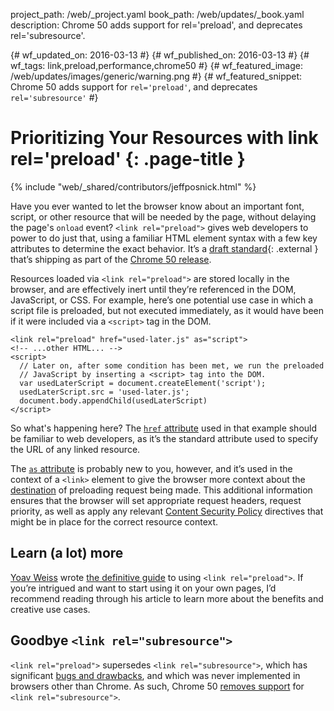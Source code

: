 project_path: /web/_project.yaml book_path: /web/updates/_book.yaml description: Chrome 50 adds support for rel='preload', and deprecates rel='subresource'.

{# wf_updated_on: 2016-03-13 #} {# wf_published_on: 2016-03-13 #} {# wf_tags: link,preload,performance,chrome50 #} {# wf_featured_image: /web/updates/images/generic/warning.png #} {# wf_featured_snippet: Chrome 50 adds support for `rel='preload'`, and deprecates `rel='subresource'` #}

# Prioritizing Your Resources with link rel='preload' {: .page-title }

{% include "web/_shared/contributors/jeffposnick.html" %}

Have you ever wanted to let the browser know about an important font, script, or other resource that will be needed by the page, without delaying the page's `onload` event? `<link rel="preload">` gives web developers to power to do just that, using a familiar HTML element syntax with a few key attributes to determine the exact behavior. It’s a [draft standard](http://w3c.github.io/preload/){: .external } that’s shipping as part of the [Chrome 50 release](https://www.chromestatus.com/feature/5757468554559488).

Resources loaded via `<link rel="preload">` are stored locally in the browser, and are effectively inert until they’re referenced in the DOM, JavaScript, or CSS. For example, here’s one potential use case in which a script file is preloaded, but not executed immediately, as it would have been if it were included via a `<script>` tag in the DOM.

    <link rel="preload" href="used-later.js" as="script">
    <!-- ...other HTML... -->
    <script>
      // Later on, after some condition has been met, we run the preloaded
      // JavaScript by inserting a <script> tag into the DOM.
      var usedLaterScript = document.createElement('script');
      usedLaterScript.src = 'used-later.js';    
      document.body.appendChild(usedLaterScript)
    </script>
    

So what's happening here? The [`href` attribute](https://developer.mozilla.org/en-US/docs/Web/HTML/Element/link#attr-href) used in that example should be familiar to web developers, as it’s the standard attribute used to specify the URL of any linked resource.

The [`as` attribute](https://w3c.github.io/preload/#widl-HTMLLinkElement-as) is probably new to you, however, and it’s used in the context of a `<link>` element to give the browser more context about the [destination](https://fetch.spec.whatwg.org/#concept-request-destination) of preloading request being made. This additional information ensures that the browser will set appropriate request headers, request priority, as well as apply any relevant [Content Security Policy](http://www.html5rocks.com/en/tutorials/security/content-security-policy/) directives that might be in place for the correct resource context.

## Learn (a lot) more

[Yoav Weiss](https://twitter.com/yoavweiss) wrote [the definitive guide](https://www.smashingmagazine.com/2016/02/preload-what-is-it-good-for/) to using `<link rel="preload">`. If you’re intrigued and want to start using it on your own pages, I’d recommend reading through his article to learn more about the benefits and creative use cases.

## Goodbye `<link rel="subresource">`

`<link rel="preload">` supersedes `<link rel="subresource">`, which has significant [bugs and drawbacks](https://www.smashingmagazine.com/2016/02/preload-what-is-it-good-for/#didnt-we-already-have-that), and which was never implemented in browsers other than Chrome. As such, Chrome 50 [removes support](https://www.chromestatus.com/feature/6596598008119296) for `<link rel="subresource">`.